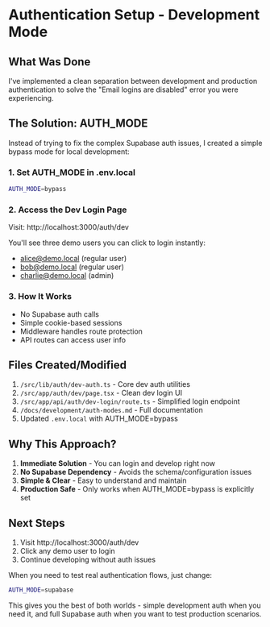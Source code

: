 # Authentication Setup - Development Mode

## What Was Done

I've implemented a clean separation between development and production authentication to solve the "Email logins are disabled" error you were experiencing.

## The Solution: AUTH_MODE

Instead of trying to fix the complex Supabase auth issues, I created a simple bypass mode for local development:

### 1. Set AUTH_MODE in .env.local
```bash
AUTH_MODE=bypass
```

### 2. Access the Dev Login Page
Visit: http://localhost:3000/auth/dev

You'll see three demo users you can click to login instantly:
- alice@demo.local (regular user)
- bob@demo.local (regular user)
- charlie@demo.local (admin)

### 3. How It Works
- No Supabase auth calls
- Simple cookie-based sessions
- Middleware handles route protection
- API routes can access user info

## Files Created/Modified

1. `/src/lib/auth/dev-auth.ts` - Core dev auth utilities
2. `/src/app/auth/dev/page.tsx` - Clean dev login UI
3. `/src/app/api/auth/dev-login/route.ts` - Simplified login endpoint
4. `/docs/development/auth-modes.md` - Full documentation
5. Updated `.env.local` with AUTH_MODE=bypass

## Why This Approach?

1. **Immediate Solution** - You can login and develop right now
2. **No Supabase Dependency** - Avoids the schema/configuration issues
3. **Simple & Clear** - Easy to understand and maintain
4. **Production Safe** - Only works when AUTH_MODE=bypass is explicitly set

## Next Steps

1. Visit http://localhost:3000/auth/dev
2. Click any demo user to login
3. Continue developing without auth issues

When you need to test real authentication flows, just change:
```bash
AUTH_MODE=supabase
```

This gives you the best of both worlds - simple development auth when you need it, and full Supabase auth when you want to test production scenarios.